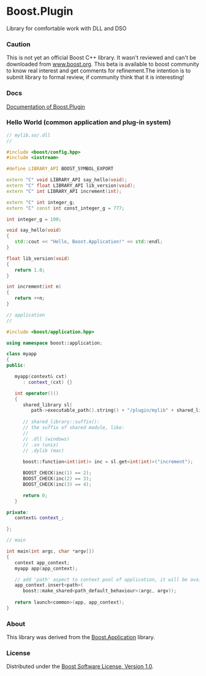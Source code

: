 Boost.Plugin
============

Library for comfortable work with DLL and DSO

### Caution

This is not yet an official Boost C++ library. It wasn't reviewed and can't be downloaded from www.boost.org. This beta is available to boost community to know real interest and get comments for refinement.The intention is to submit library to formal review, if community think that it is interesting!


### Docs
[Documentation of Boost.Plugin](http://apolukhin.github.io/Boost.Plugin/index.html)


### Hello World (common application and plug-in system)

```cpp
// mylib.so/.dll
//

#include <boost/config.hpp>
#include <iostream>

#define LIBRARY_API BOOST_SYMBOL_EXPORT

extern "C" void LIBRARY_API say_hello(void);
extern "C" float LIBRARY_API lib_version(void);
extern "C" int LIBRARY_API increment(int);

extern "C" int integer_g;
extern "C" const int const_integer_g = 777;

int integer_g = 100;

void say_hello(void)
{
   std::cout << "Hello, Boost.Application!" << std::endl;
}

float lib_version(void)
{
   return 1.0;
}

int increment(int n)
{
   return ++n;
}

// application
//

#include <boost/application.hpp>

using namespace boost::application;

class myapp
{
public:

   myapp(context& cxt)
      : context_(cxt) {}

   int operator()()
   {
      shared_library sl(
	     path->executable_path().string() + "/plugin/mylib" + shared_library::suffix());
     
	  // shared_library::suffix():
	  // the suffix of shared module, like:
      // 
      // .dll (windows)
      // .so (unix)
      // .dylib (mac)
	  
      boost::function<int(int)> inc = sl.get<int(int)>("increment");

      BOOST_CHECK(inc(1) == 2);
      BOOST_CHECK(inc(2) == 3);
      BOOST_CHECK(inc(3) == 4);

      return 0;
   }

private:
   context& context_;

};

// main

int main(int argc, char *argv[])
{  
   context app_context;
   myapp app(app_context);

   // add 'path' aspect to context pool of application, it will be available for future use
   app_context.insert<path>(
      boost::make_shared<path_default_behaviour>(argc, argv));
	 
   return launch<common>(app, app_context);
}

```
### About
This library was derived from the [Boost.Application](https://github.com/retf/Boost.Application) library.



### License
Distributed under the [Boost Software License, Version 1.0](http://www.boost.org/LICENSE_1_0.txt).
